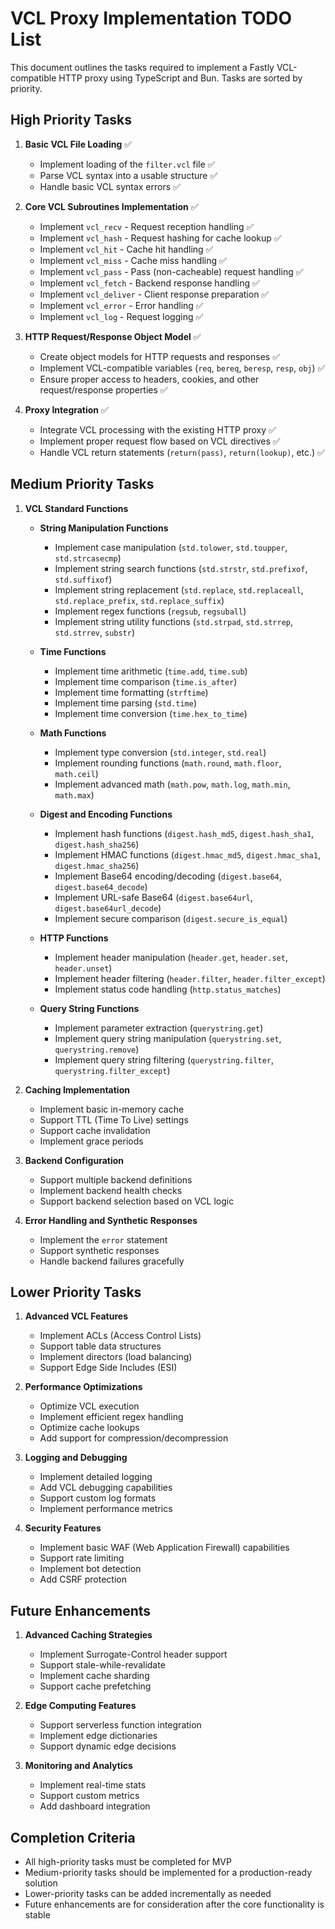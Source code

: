 # VCL Proxy Implementation TODO List

This document outlines the tasks required to implement a Fastly VCL-compatible HTTP proxy using TypeScript and Bun. Tasks are sorted by priority.

## High Priority Tasks

1. **Basic VCL File Loading** ✅
   - Implement loading of the `filter.vcl` file ✅
   - Parse VCL syntax into a usable structure ✅
   - Handle basic VCL syntax errors ✅

2. **Core VCL Subroutines Implementation** ✅
   - Implement `vcl_recv` - Request reception handling ✅
   - Implement `vcl_hash` - Request hashing for cache lookup ✅
   - Implement `vcl_hit` - Cache hit handling ✅
   - Implement `vcl_miss` - Cache miss handling ✅
   - Implement `vcl_pass` - Pass (non-cacheable) request handling ✅
   - Implement `vcl_fetch` - Backend response handling ✅
   - Implement `vcl_deliver` - Client response preparation ✅
   - Implement `vcl_error` - Error handling ✅
   - Implement `vcl_log` - Request logging ✅

3. **HTTP Request/Response Object Model** ✅
   - Create object models for HTTP requests and responses ✅
   - Implement VCL-compatible variables (`req`, `bereq`, `beresp`, `resp`, `obj`) ✅
   - Ensure proper access to headers, cookies, and other request/response properties ✅

4. **Proxy Integration** ✅
   - Integrate VCL processing with the existing HTTP proxy ✅
   - Implement proper request flow based on VCL directives ✅
   - Handle VCL return statements (`return(pass)`, `return(lookup)`, etc.) ✅

## Medium Priority Tasks

1. **VCL Standard Functions**
   - **String Manipulation Functions**
     - Implement case manipulation (`std.tolower`, `std.toupper`, `std.strcasecmp`)
     - Implement string search functions (`std.strstr`, `std.prefixof`, `std.suffixof`)
     - Implement string replacement (`std.replace`, `std.replaceall`, `std.replace_prefix`, `std.replace_suffix`)
     - Implement regex functions (`regsub`, `regsuball`)
     - Implement string utility functions (`std.strpad`, `std.strrep`, `std.strrev`, `substr`)

   - **Time Functions**
     - Implement time arithmetic (`time.add`, `time.sub`)
     - Implement time comparison (`time.is_after`)
     - Implement time formatting (`strftime`)
     - Implement time parsing (`std.time`)
     - Implement time conversion (`time.hex_to_time`)

   - **Math Functions**
     - Implement type conversion (`std.integer`, `std.real`)
     - Implement rounding functions (`math.round`, `math.floor`, `math.ceil`)
     - Implement advanced math (`math.pow`, `math.log`, `math.min`, `math.max`)

   - **Digest and Encoding Functions**
     - Implement hash functions (`digest.hash_md5`, `digest.hash_sha1`, `digest.hash_sha256`)
     - Implement HMAC functions (`digest.hmac_md5`, `digest.hmac_sha1`, `digest.hmac_sha256`)
     - Implement Base64 encoding/decoding (`digest.base64`, `digest.base64_decode`)
     - Implement URL-safe Base64 (`digest.base64url`, `digest.base64url_decode`)
     - Implement secure comparison (`digest.secure_is_equal`)

   - **HTTP Functions**
     - Implement header manipulation (`header.get`, `header.set`, `header.unset`)
     - Implement header filtering (`header.filter`, `header.filter_except`)
     - Implement status code handling (`http.status_matches`)

   - **Query String Functions**
     - Implement parameter extraction (`querystring.get`)
     - Implement query string manipulation (`querystring.set`, `querystring.remove`)
     - Implement query string filtering (`querystring.filter`, `querystring.filter_except`)

2. **Caching Implementation**
   - Implement basic in-memory cache
   - Support TTL (Time To Live) settings
   - Support cache invalidation
   - Implement grace periods

3. **Backend Configuration**
   - Support multiple backend definitions
   - Implement backend health checks
   - Support backend selection based on VCL logic

4. **Error Handling and Synthetic Responses**
   - Implement the `error` statement
   - Support synthetic responses
   - Handle backend failures gracefully

## Lower Priority Tasks

1. **Advanced VCL Features**
   - Implement ACLs (Access Control Lists)
   - Support table data structures
   - Implement directors (load balancing)
   - Support Edge Side Includes (ESI)

2. **Performance Optimizations**
    - Optimize VCL execution
    - Implement efficient regex handling
    - Optimize cache lookups
    - Add support for compression/decompression

3. **Logging and Debugging**
    - Implement detailed logging
    - Add VCL debugging capabilities
    - Support custom log formats
    - Implement performance metrics

4. **Security Features**
    - Implement basic WAF (Web Application Firewall) capabilities
    - Support rate limiting
    - Implement bot detection
    - Add CSRF protection

## Future Enhancements

1. **Advanced Caching Strategies**
    - Implement Surrogate-Control header support
    - Support stale-while-revalidate
    - Implement cache sharding
    - Support cache prefetching

2. **Edge Computing Features**
    - Support serverless function integration
    - Implement edge dictionaries
    - Support dynamic edge decisions

3. **Monitoring and Analytics**
    - Implement real-time stats
    - Support custom metrics
    - Add dashboard integration

## Completion Criteria

- All high-priority tasks must be completed for MVP
- Medium-priority tasks should be implemented for a production-ready solution
- Lower-priority tasks can be added incrementally as needed
- Future enhancements are for consideration after the core functionality is stable

